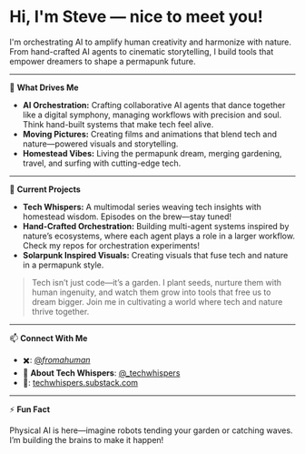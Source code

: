 # Hi, I'm Steve — nice to meet you!

I'm orchestrating AI to amplify human creativity and harmonize with nature. From hand-crafted AI agents to cinematic storytelling, I build tools that empower dreamers to shape a permapunk future.

---

🎥 **What Drives Me**

- **AI Orchestration:** Crafting collaborative AI agents that dance together like a digital symphony, managing workflows with precision and soul. Think hand-built systems that make tech feel alive.
- **Moving Pictures:** Creating films and animations that blend tech and nature—powered visuals and storytelling.
- **Homestead Vibes:** Living the permapunk dream, merging gardening, travel, and surfing with cutting-edge tech.

---

🚀 **Current Projects**

- **Tech Whispers:** A multimodal series weaving tech insights with homestead wisdom. Episodes on the brew—stay tuned!
- **Hand-Crafted Orchestration:** Building multi-agent systems inspired by nature’s ecosystems, where each agent plays a role in a larger workflow. Check my repos for orchestration experiments!
- **Solarpunk Inspired Visuals:** Creating visuals that fuse tech and nature in a permapunk style.

> Tech isn’t just code—it’s a garden. I plant seeds, nurture them with human ingenuity, and watch them grow into tools that free us to dream bigger. Join me in cultivating a world where tech and nature thrive together.

---

📫 **Connect With Me**
- ✖️: [@_fromahuman_](https://x.com/_fromahuman_)
- 🤖 **About Tech Whispers**: [@_techwhispers](https://x.com/_techwhispers)
- 📧: [techwhispers.substack.com](https://techwhispers.substack.com)

---

⚡ **Fun Fact**

Physical AI is here—imagine robots tending your garden or catching waves. I’m building the brains to make it happen!
